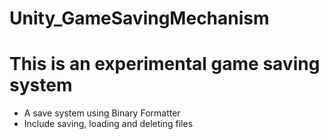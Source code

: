 # Unity_GameSavingMechanism


# This is an experimental game saving system

- A save system using Binary Formatter
- Include saving, loading and deleting files